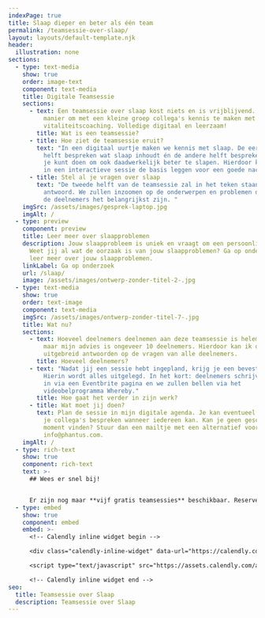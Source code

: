 ```yaml
---
indexPage: true
title: Slaap dieper en beter als één team
permalink: /teamsessie-over-slaap/
layout: layouts/default-template.njk
header:
  illustration: none
sections:
  - type: text-media
    show: true
    order: image-text
    component: text-media
    title: Digitale Teamsessie
    sections:
      - text: Een teamsessie over slaap kost niets en is vrijblijvend. Dit is een leuke
          manier om met een kleine groep collega's kennis te maken met slaap en
          vitaliteitscoaching. Volledige digitaal en leerzaam!
        title: Wat is een teamsessie?
      - title: Hoe ziet de teamsessie eruit?
        text: "In een digitaal uurtje maken we kennis met slaap. De eerste is eerste
          helft bespreken wat slaap inhoudt én de andere helft bespreken we wat
          je kunt doen om ook daadwerkelijk beter te slapen. Hierdoor kunnen we
          in een interactieve sessie de basis leggen voor een goede nachtrust. "
      - title: Stel al je vragen over slaap
        text: "De tweede helft van de teamsessie zal in het teken staan van vraag en
          antwoord. We zullen inzoomen op de onderwerpen en problemen die voor
          de deelnemers het belangrijkst zijn. "
    imgSrc: /assets/images/gesprek-laptop.jpg
    imgAlt: /
  - type: preview
    component: preview
    title: Leer meer over slaapproblemen
    description: Jouw slaapprobleem is uniek en vraagt om een persoonlijke aanpak.
      Weet jij al wat de oorzaak is van jouw slaapproblemen? Ga op onderzoek en
      leer meer over jouw slaapproblemen.
    linkLabel: Ga op onderzoek
    url: /slaap/
    image: /assets/images/ontwerp-zonder-titel-2-.jpg
  - type: text-media
    show: true
    order: text-image
    component: text-media
    imgSrc: /assets/images/ontwerp-zonder-titel-7-.jpg
    title: Wat nu?
    sections:
      - text: Hoeveel deelnemers deelnemen aan deze teamsessie is helemaal aan jullie,
          maar mijn advies is ongeveer 10 deelnemers. Hierdoor kan ik ook echt
          uitgebreid antwoorden op de vragen van alle deelnemers.
        title: Hoeveel deelnemers?
      - text: "Nadat jij een sessie hebt ingepland, krijg je een bevestigingsmail.
          Hierin wordt alles uitgelegd. In het kort: deelnemers schrijven zich
          in via een Eventbrite pagina en we zullen bellen via het
          videobelprogramma Whereby."
        title: Hoe gaat het verder in zijn werk?
      - title: Wat moet jij doen?
        text: Plan de sessie in mijn digitale agenda. Je kan eventueel van tevoren met
          je collega's bespreken wanneer iedereen kan. Kan je geen geschikt
          moment vinden? Stuur dan een mailtje met een alternatief voorstel naar
          info@phantus.com.
    imgAlt: /
  - type: rich-text
    show: true
    component: rich-text
    text: >-
      ## Wees er snel bij!


      Er zijn nog maar **vijf gratis teamsessies** beschikbaar. Reserveer gelijk één van de vijf gratis teamsessies óf plan eerst een [kennismaking met coach Pjotr.](https://calendly.com/pjotr-peulen/bellen)
  - type: embed
    show: true
    component: embed
    embed: >-
      <!-- Calendly inline widget begin -->

      <div class="calendly-inline-widget" data-url="https://calendly.com/pjotr-peulen/teamsessie-over-slaap?primary_color=eb5c36" style="min-width:320px;height:630px;"></div>

      <script type="text/javascript" src="https://assets.calendly.com/assets/external/widget.js" async></script>

      <!-- Calendly inline widget end -->
seo:
  title: Teamsessie over Slaap
  description: Teamsessie over Slaap
---
```

